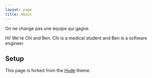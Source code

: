 ```yaml
---
layout: page
title: About
---
```


<p class="message">
  On ne change pas une équipe qui gagne.
</p>

Hi! We're Chi and Ben. Chi is a medical student and Ben is a software engineer.

## Setup

This page is forked from the [Hyde](https://github.com/poole/hyde) theme.
